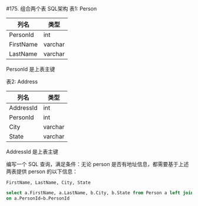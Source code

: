 #175. 组合两个表
SQL架构
表1: Person

列名|类型
---|---
PersonId	|	int
FirstName	|	varchar
LastName	|	varchar
PersonId 是上表主键

表2: Address

列名|类型
---|---
| AddressId   | int     |
| PersonId    | int     |
| City        | varchar |
| State       | varchar |

AddressId 是上表主键
 

编写一个 SQL 查询，满足条件：无论 person 是否有地址信息，都需要基于上述两表提供 person 的以下信息：

 
```
FirstName, LastName, City, State
```

```sql
select a.FirstName, a.LastName, b.City, b.State from Person a left join Address b 
on a.PersonId=b.PersonId
```